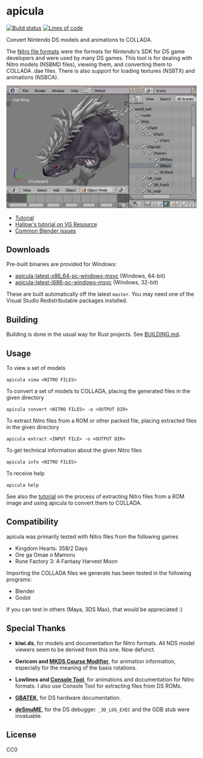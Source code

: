 # apicula

[![Build status](https://ci.appveyor.com/api/projects/status/bavh9qh25mbta41x?svg=true)](https://ci.appveyor.com/project/scurest/apicula)
[![Lines of code](https://tokei.rs/b1/github/scurest/apicula)](https://github.com/Aaronepower/tokei)

Convert Nintendo DS models and animations to COLLADA.

The [Nitro file
formats](https://wiki.vg-resource.com/wiki/Nintendo_DS#NITRO_File_Formats) were
the formats for Nintendo's SDK for DS game developers and were used by many DS
games. This tool is for dealing with Nitro models (NSBMD files), viewing them,
and converting them to COLLADA .dae files. There is also support for loading
textures (NSBTX) and animations (NSBCA).

![Ore ga Omae o Mamoru model imported into Blender](frontispiece.gif)

* [Tutorial](https://github.com/scurest/apicula/wiki/TUTORIAL)
* [Hallow's tutorial on VG Resource](https://www.vg-resource.com/thread-32332.html)
* [Common Blender issues](https://github.com/scurest/apicula/wiki/BLENDER)


## Downloads

Pre-built binaries are provided for Windows:

* [apicula-latest-x86_64-pc-windows-msvc](https://s3.amazonaws.com/apicula/apicula-latest-x86_64-pc-windows-msvc.zip) (Windows, 64-bit)
* [apicula-latest-i686-pc-windows-msvc](https://s3.amazonaws.com/apicula/apicula-latest-i686-pc-windows-msvc.zip) (Windows, 32-bit)

These are built automatically off the latest `master`. You may need one of the Visual Studio
Redistributable packages installed.


## Building

Building is done in the usual way for Rust projects. See [BUILDING.md](BUILDING.md).


## Usage

To view a set of models

    apicula view <NITRO FILES>

To convert a set of models to COLLADA, placing the generated files in the given
directory

    apicula convert <NITRO FILES> -o <OUTPUT DIR>

To extract Nitro files from a ROM or other packed file, placing extracted files
in the given directory

    apicula extract <INPUT FILE> -o <OUTPUT DIR>

To get technical information about the given Nitro files

    apicula info <NITRO FILES>

To receive help

    apicula help

See also the [tutorial](https://github.com/scurest/apicula/wiki/TUTORIAL) on the
process of extracting Nitro files from a ROM image and using apicula to convert
them to COLLADA.


## Compatibility

apicula was primarily tested with Nitro files from the following games

* Kingdom Hearts: 358/2 Days
* Ore ga Omae o Mamoru
* Rune Factory 3: A Fantasy Harvest Moon

Importing the COLLADA files we generate has been tested in the following programs:

* Blender
* Godot

If you can test in others (Maya, 3DS Max), that would be appreciated :)


## Special Thanks

* **kiwi.ds**, for models and documentation for Nitro formats. All NDS model viewers seem to be
  derived from this one. Now defunct.

* **Gericom and [MKDS Course Modifier](https://gbatemp.net/threads/mkds-course-modifier.299444/)**,
  for animation information, especially for the meaning of the basis rotations.

* **Lowlines and [Console Tool](http://llref.emutalk.net/projects/ctool/)**, for animations and
  documentation for Nitro formats. I also use Console Tool for extracting files from DS ROMs.

* **[GBATEK](http://problemkaputt.de/gbatek.htm#ds3dvideo)**, for DS hardware documentation.

* **[deSmuME](http://desmume.org/)**, for the DS debugger. `_3D_LOG_EXEC` and the GDB stub were
  invaluable.


## License

CC0
